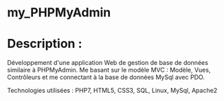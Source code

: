 # my_PHPMyAdmin

# Description :
Développement d'une application Web de gestion de base de données similaire à PHPMyAdmin.
Me basant sur le modèle MVC : Modèle, Vues, Contrôleurs et me connectant à la base de données MySql avec PDO.

Technologies utilisées : PHP7, HTML5, CSS3, SQL, Linux, MySql, Apache2
